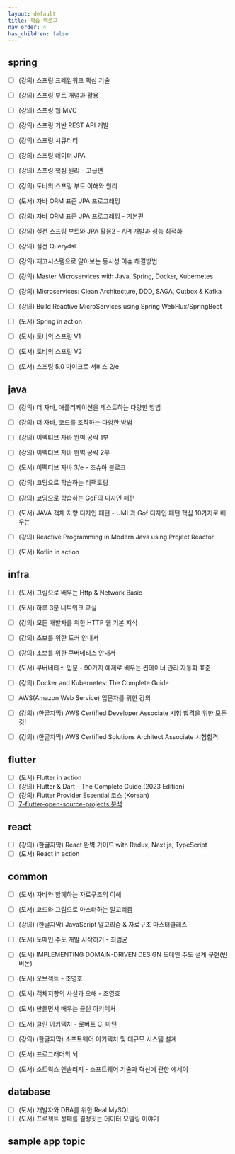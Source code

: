 ```yaml
---
layout: default
title: 학습 백로그
nav_order: 4
has_children: false
---
```


## spring
- [ ] (강의) 스프링 프레임워크 핵심 기술
- [ ] (강의) 스프링 부트 개념과 활용
- [ ] (강의) 스프링 웹 MVC
- [ ] (강의) 스프링 기반 REST API 개발
- [ ] (강의) 스프링 시큐리티
- [ ] (강의) 스프링 데이터 JPA
  
- [ ] (강의) 스프링 핵심 원리 - 고급편
- [ ] (강의) 토비의 스프링 부트 이해와 원리
- [ ] (도서) 자바 ORM 표준 JPA 프로그래밍
- [ ] (강의) 자바 ORM 표준 JPA 프로그래밍 - 기본편
- [ ] (강의) 실전 스프링 부트와 JPA 활용2 - API 개발과 성능 최적화
- [ ] (강의) 실전 Querydsl
- [ ] (강의) 재고시스템으로 알아보는 동시성 이슈 해결방법

- [ ] (강의) Master Microservices with Java, Spring, Docker, Kubernetes
- [ ] (강의) Microservices: Clean Architecture, DDD, SAGA, Outbox & Kafka
- [ ] (강의) Build Reactive MicroServices using Spring WebFlux/SpringBoot

- [ ] (도서) Spring in action
- [ ] (도서) 토비의 스프링 V1
- [ ] (도서) 토비의 스프링 V2
- [ ] (도서) 스프링 5.0 마이크로 서비스 2/e

## java
- [ ] (강의) 더 자바, 애플리케이션을 테스트하는 다양한 방법
- [ ] (강의) 더 자바, 코드를 조작하는 다양한 방법
  
- [ ] (강의) 이펙티브 자바 완벽 공략 1부
- [ ] (강의) 이펙티브 자바 완벽 공략 2부
- [ ] (도서) 이펙티브 자바 3/e - 조슈아 블로크
  
- [ ] (강의) 코딩으로 학습하는 리팩토링
- [ ] (강의) 코딩으로 학습하는 GoF의 디자인 패턴
- [ ] (도서) JAVA 객체 지향 디자인 패턴 - UML과 Gof 디자인 패턴 핵심 10가지로 배우는
  
- [ ] (강의) Reactive Programming in Modern Java using Project Reactor
- [ ] (도서) Kotlin in action

## infra
- [ ] (도서) 그림으로 배우는 Http & Network Basic
- [ ] (도서) 하루 3분 네트워크 교실
- [ ] (강의) 모든 개발자를 위한 HTTP 웹 기본 지식
  
- [ ] (강의) 초보를 위한 도커 안내서
- [ ] (강의) 초보를 위한 쿠버네티스 안내서
- [ ] (도서) 쿠버네티스 입문 - 90가지 예제로 배우는 컨테이너 관리 자동화 표준
- [ ] (강의) Docker and Kubernetes: The Complete Guide
  
- [ ] AWS(Amazon Web Service) 입문자를 위한 강의
- [ ] (강의) (한글자막) AWS Certified Developer Associate 시험 합격을 위한 모든 것!
- [ ] (강의) (한글자막) AWS Certified Solutions Architect Associate 시험합격!

## flutter
- [ ] (도서) Flutter in action
- [ ] (강의) Flutter & Dart - The Complete Guide (2023 Edition)
- [ ] (강의) Flutter Provider Essential 코스 (Korean)
- [ ] [7-flutter-open-source-projects 분석](https://medium.com/geekculture/7-flutter-open-source-projects-to-become-a-better-flutter-developer-b4a10f7e561f)

## react
- [ ] (강의) (한글자막) React 완벽 가이드 with Redux, Next.js, TypeScript
- [ ] (도서) React in action

## common
- [ ] (도서) 자바와 함께하는 자료구조의 이해
- [ ] (도서) 코드와 그림으로 마스터하는 알고리즘
- [ ] (강의) (한글자막) JavaScript 알고리즘 & 자료구조 마스터클래스

- [ ] (도서) 도메인 주도 개발 시작하기 - 최범균
- [ ] (도서) IMPLEMENTING DOMAIN-DRIVEN DESIGN 도메인 주도 설계 구현(반 버논)

- [ ] (도서) 오브젝트 - 조영호
- [ ] (도서) 객체지향의 사실과 오해 - 조영호

- [ ] (도서) 만들면서 배우는 클린 아키텍처
- [ ] (도서) 클린 아키텍처 - 로버트 C. 마틴
- [ ] (강의) (한글자막) 소프트웨어 아키텍처 및 대규모 시스템 설계

- [ ] (도서) 프로그래머의 뇌
- [ ] (도서) 소트웍스 앤솔러지 - 소프트웨어 기술과 혁신에 관한 에세이

## database
- [ ] (도서) 개발자와 DBA를 위한 Real MySQL
- [ ] (도서) 프로젝트 성패를 결정짓는 데이터 모델링 이야기

## sample app topic
